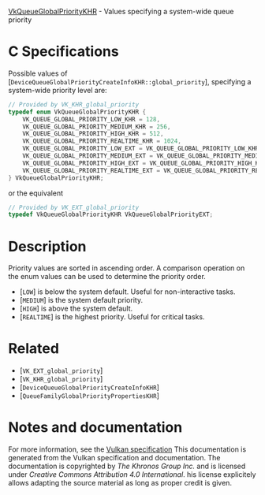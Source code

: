 [VkQueueGlobalPriorityKHR](https://www.khronos.org/registry/vulkan/specs/1.3-extensions/man/html/VkQueueGlobalPriorityKHR.html) - Values specifying a system-wide queue priority

# C Specifications
Possible values of
[`DeviceQueueGlobalPriorityCreateInfoKHR::global_priority`],
specifying a system-wide priority level are:
```c
// Provided by VK_KHR_global_priority
typedef enum VkQueueGlobalPriorityKHR {
    VK_QUEUE_GLOBAL_PRIORITY_LOW_KHR = 128,
    VK_QUEUE_GLOBAL_PRIORITY_MEDIUM_KHR = 256,
    VK_QUEUE_GLOBAL_PRIORITY_HIGH_KHR = 512,
    VK_QUEUE_GLOBAL_PRIORITY_REALTIME_KHR = 1024,
    VK_QUEUE_GLOBAL_PRIORITY_LOW_EXT = VK_QUEUE_GLOBAL_PRIORITY_LOW_KHR,
    VK_QUEUE_GLOBAL_PRIORITY_MEDIUM_EXT = VK_QUEUE_GLOBAL_PRIORITY_MEDIUM_KHR,
    VK_QUEUE_GLOBAL_PRIORITY_HIGH_EXT = VK_QUEUE_GLOBAL_PRIORITY_HIGH_KHR,
    VK_QUEUE_GLOBAL_PRIORITY_REALTIME_EXT = VK_QUEUE_GLOBAL_PRIORITY_REALTIME_KHR,
} VkQueueGlobalPriorityKHR;
```
or the equivalent
```c
// Provided by VK_EXT_global_priority
typedef VkQueueGlobalPriorityKHR VkQueueGlobalPriorityEXT;
```

# Description
Priority values are sorted in ascending order.
A comparison operation on the enum values can be used to determine the
priority order.
- [`LOW`] is below the system default. Useful for non-interactive tasks.
- [`MEDIUM`] is the system default priority.
- [`HIGH`] is above the system default.
- [`REALTIME`] is the highest priority. Useful for critical tasks.

# Related
- [`VK_EXT_global_priority`]
- [`VK_KHR_global_priority`]
- [`DeviceQueueGlobalPriorityCreateInfoKHR`]
- [`QueueFamilyGlobalPriorityPropertiesKHR`]

# Notes and documentation
For more information, see the [Vulkan specification](https://www.khronos.org/registry/vulkan/specs/1.3-extensions/html/vkspec.html)
This documentation is generated from the Vulkan specification and documentation.
The documentation is copyrighted by *The Khronos Group Inc.* and is licensed under *Creative Commons Attribution 4.0 International*.
his license explicitely allows adapting the source material as long as proper credit is given.
        